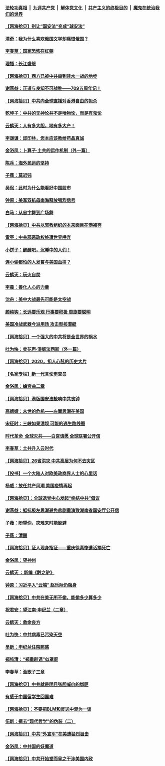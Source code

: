 ####  [法轮功真相](../../../../basic/blob/master/README.md?t=07091302) &nbsp;|&nbsp; [九评共产党](../../../../9ping.md/blob/master/README.md?t=07091302) &nbsp;|&nbsp; [解体党文化](../../../../jtdwh.md/blob/master/README.md?t=07091302)  &nbsp;|&nbsp; [共产主义的终极目的](../../../../gczydzjmd.md/blob/master/README.md?t=07091302) &nbsp;|&nbsp; [魔鬼在统治我们的世界](../../../../mgztzwmdsj.md/blob/master/README.md?t=07091302) 

#### [【网海拾贝】别让“国安法“变成“球安法”](../pages/nsc993/n12242935.md?t=07091302) 

#### [清奇：我为什么喜欢俄国文学却痛恨俄国？](../pages/nsc993/n12240970.md?t=07091302) 

#### [李春草：国家恐怖在红朝](../pages/nsc993/n12240943.md?t=07091302) 

#### [理悟：长江盛怒](../pages/nsc993/n12240627.md?t=07091302) 

#### [【网海拾贝】西方已被中共逼到背水一战的地步](../pages/nsc993/n12240176.md?t=07091302) 

#### [谢燕益：正道与良知不可战胜——709五周年记！](../pages/nsc993/n12239775.md?t=07091302) 

#### [【网海拾贝】中共向全球直播对香港自由的扼杀](../pages/nsc993/n12239675.md?t=07091302) 

#### [乾坤子：中共的无神论并不是唯物论，而是有鬼论](../pages/nsc993/n12235337.md?t=07091302) 

#### [云鹤天：人有多大胆，地有多大产！](../pages/nsc993/n12235180.md?t=07091302) 

#### [李谦谦：邱印林，您本应该教给苟晶真诚](../pages/nsc993/n12235016.md?t=07091302) 

#### [金浴凤：卜算子·土共的运作机制（外一篇）](../pages/nsc993/n12234986.md?t=07091302) 

#### [陈兵：海外民运的坚持](../pages/nsc993/n12234976.md?t=07091302) 

#### [子薇：莫迟钝](../pages/nsc993/n12234945.md?t=07091302) 

#### [吴侃：此时为什么能看好中国股市](../pages/nsc993/n12234791.md?t=07091302) 

#### [钟原：美军双航母南海释放强烈信号](../pages/nsc993/n12234757.md?t=07091302) 

#### [白马：从忠字舞到广场舞](../pages/nsc993/n12233793.md?t=07091302) 

#### [【网海拾贝】中共以邪教组织的本来面目在港裸奔](../pages/nsc993/n12233705.md?t=07091302) 

#### [雷亭：中共邪恶政权终遭世界唾弃](../pages/nsc993/n12233527.md?t=07091302) 

#### [小饼子：醒醒吧，沉睡中的人们！](../pages/nsc993/n12233462.md?t=07091302) 

#### [连小偷都怕的人发誓与美国血拼？](../pages/nsc993/n12233384.md?t=07091302) 

#### [云鹤天：玩火自焚](../pages/nsc993/n12233200.md?t=07091302) 

#### [李晨：善化人心的力量](../pages/nsc993/n12232209.md?t=07091302) 

#### [沈舟：美中大战最先可能是太空战](../pages/nsc993/n12232144.md?t=07091302) 

#### [颜纯钩：长远要乐观 行事要积极 周旋要聪明](../pages/nsc993/n12231992.md?t=07091302) 

#### [美国冷战武器今派用场 攻击型核潜艇](../pages/nsc993/n12231191.md?t=07091302) 

#### [【网海拾贝】一个强大的中共将是全世界的祸水](../pages/nsc993/n12231562.md?t=07091302) 

#### [吐为快：卖花声‧港版法西斯（外一篇）](../pages/nsc993/n12229898.md?t=07091302) 

#### [【网海拾贝】2020，扣人心弦的历史大片](../pages/nsc993/n12229171.md?t=07091302) 

#### [【名家专栏】新一代言论审查员](../pages/nsc993/n12227794.md?t=07091302) 

#### [金浴凤：蟾宫曲二章](../pages/nsc993/n12228984.md?t=07091302) 

#### [【网海拾贝】港版国安法敲响中共丧钟](../pages/nsc993/n12226956.md?t=07091302) 

#### [高婧婧：末世的危机——左翼思潮在美国](../pages/nsc993/n12226818.md?t=07091302) 

#### [宋征时：三峡如果溃坝 可能的逃生路线图](../pages/nsc993/n12226226.md?t=07091302) 

#### [时代革命  全球灭共——白宫请愿 全球联署公开信](../pages/nsc993/n12226179.md?t=07091302) 

#### [李春草：土共升入云时代](../pages/nsc993/n12223920.md?t=07091302) 

#### [【网海拾贝】26省洪灾 中共高层为何不去灾区](../pages/nsc993/n12223360.md?t=07091302) 

#### [【投书】一个大陆人对欧美政商界人士的心里话](../pages/nsc993/n12221489.md?t=07091302) 

#### [杨威：放任共产风潮 美国疫情再起](../pages/nsc993/n12220695.md?t=07091302) 

#### [【网海拾贝】：全球退党中心发起“终结中共”倡议](../pages/nsc993/n12220970.md?t=07091302) 

#### [谢燕益：抵抗极左思潮避免悲剧重演致湖南省国安厅公开信](../pages/nsc993/n12218887.md?t=07091302) 

#### [子薇：盼望你，灾难来时能躲避](../pages/nsc993/n12218425.md?t=07091302) 

#### [子薇：清醒](../pages/nsc993/n12218396.md?t=07091302) 

#### [【网海拾贝】证人现身指证——重庆徐真惨遭活摘死亡](../pages/nsc993/n12218278.md?t=07091302) 

#### [金浴凤：望神州](../pages/nsc993/n12218049.md?t=07091302) 

#### [云鹤天 ：新编《黔之驴》](../pages/nsc993/n12218038.md?t=07091302) 

#### [钟原：习近平入“云端” 赵乐际仍隐身](../pages/nsc993/n12217720.md?t=07091302) 

#### [【网海拾贝】中共在美无所不偷，能偷多少算多少](../pages/nsc993/n12216875.md?t=07091302) 

#### [祝君安：望江南·申纪兰（二章）](../pages/nsc993/n12216556.md?t=07091302) 

#### [云鹤天：救命良方](../pages/nsc993/n12216543.md?t=07091302) 

#### [吐为快：中共病毒已污染天空](../pages/nsc993/n12215786.md?t=07091302) 

#### [吴新：申纪兰住院照感](../pages/nsc993/n12215730.md?t=07091302) 

#### [郑纯清：“郑重辟谣”似罩屏](../pages/nsc993/n12215700.md?t=07091302) 

#### [李春草：渔歌子三章](../pages/nsc993/n12215653.md?t=07091302) 

#### [【网海拾贝】中共就是明目张胆喊价的绑匪](../pages/nsc993/n12215381.md?t=07091302) 

#### [有感于中国留学生回国难](../pages/nsc993/n12212960.md?t=07091302) 

#### [【网海拾贝】：不要把BLM和反送中混为一谈](../pages/nsc993/n12213076.md?t=07091302) 

#### [伍新：撕去“现代哲学”的伪装（二）](../pages/nsc993/n12211310.md?t=07091302) 

#### [【网海拾贝】中共“外宣军”在美遭猛烈狙击](../pages/nsc993/n12211190.md?t=07091302) 

#### [金浴凤：中共国的妖魔道](../pages/nsc993/n12208163.md?t=07091302) 

#### [【网海拾贝】中共开始堂而皇之干涉美国内政](../pages/nsc993/n12205646.md?t=07091302) 

